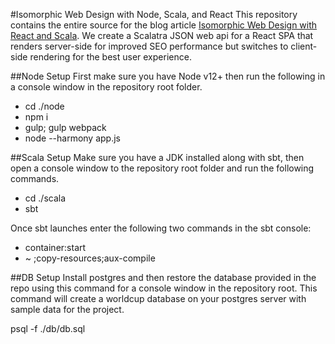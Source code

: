#Isomorphic Web Design with Node, Scala, and React
This repository contains the entire source for the blog article [Isomorphic Web Design with React and Scala](https://thebhwgroup.com/blog/isomorphic-web-design-react-scala).  We create a Scalatra JSON web api for a React SPA that renders server-side for improved SEO performance but switches to client-side rendering for the best user experience.

##Node Setup
First make sure you have Node v12+ then run the following in a console window in the repository root folder.
 - cd ./node
 - npm i
 - gulp; gulp webpack
 - node --harmony app.js

##Scala Setup
Make sure you have a JDK installed along with sbt, then open a console window to the repository root folder and run the following commands.
 - cd ./scala
 - sbt

Once sbt launches enter the following two commands in the sbt console:
 - container:start
 - ~ ;copy-resources;aux-compile

##DB Setup
Install postgres and then restore the database provided in the repo using this command for a console window in the repository root.  This command will create a worldcup database on your postgres server with sample data for the project.

psql -f ./db/db.sql